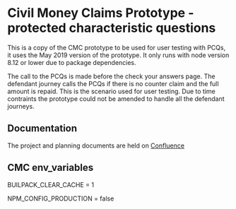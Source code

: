 # Civil Money Claims Prototype - protected characteristic questions

This is a copy of the CMC prototype to be used for user testing with PCQs, it uses the May 2019 version of the prototype. It only runs with node version 8.12 or lower due to package dependencies. 

The call to the PCQs is made before the check your answers page. The defendant journey calls the PCQs if there is no counter claim and the full amount is repaid. This is the scenario used for user testing. Due to time contraints the prototype could not be amended to handle all the defendant journeys.

## Documentation ##
The project and planning documents are held on [Confluence](https://tools.hmcts.net/confluence/display/CD/Protected+Characteristics+Questions)

## CMC env_variables ##
BUILPACK_CLEAR_CACHE = 1

NPM_CONFIG_PRODUCTION = false
